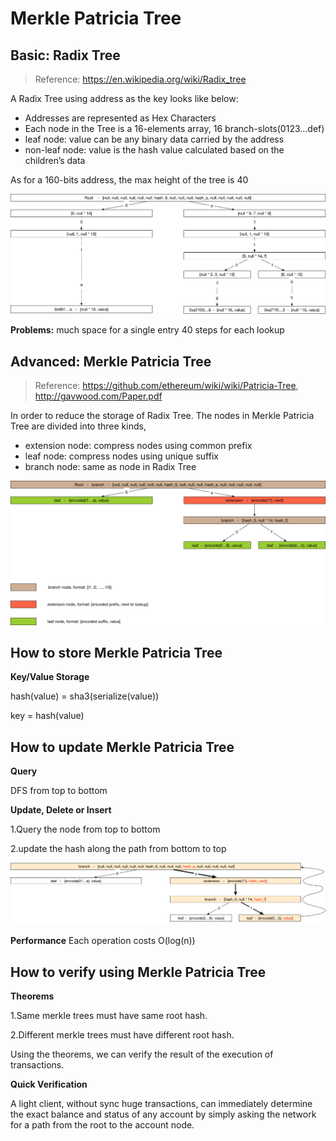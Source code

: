 # Merkle Patricia Tree

## Basic: Radix Tree

> Reference: https://en.wikipedia.org/wiki/Radix_tree

A Radix Tree using address as the key looks like below:

- Addresses are represented as Hex Characters
- Each node in the Tree is a 16-elements array,  16 branch-slots(0123...def)
- leaf node: value can be any binary data carried by the address
- non-leaf node: value is the hash value calculated based on the children’s data

As for a 160-bits address, the max height of the tree is 40

![](resources/radix_tree.png)

**Problems:**
much space for a single entry
40 steps for each lookup

## Advanced: Merkle Patricia Tree

> Reference: https://github.com/ethereum/wiki/wiki/Patricia-Tree, http://gavwood.com/Paper.pdf

In order to reduce the storage of Radix Tree. The nodes in Merkle Patricia Tree are divided into three kinds,

- extension node: compress nodes using common prefix
- leaf node: compress nodes using unique suffix
- branch node: same as node in Radix Tree

![](resources/merkle_tree.png)

## How to store Merkle Patricia Tree

**Key/Value Storage**

hash(value) = sha3(serialize(value))

key = hash(value)

## How to update Merkle Patricia Tree

**Query** 

DFS from top to bottom

**Update, Delete or Insert**

1.Query the node from top to bottom

2.update the hash along the path from bottom to top

![](resources/merkle_tree_update.png)

**Performance**
Each operation costs O(log(n))

## How to verify using Merkle Patricia Tree

**Theorems**

1.Same merkle trees must have same root hash.

2.Different merkle trees must have different root hash.


Using the theorems, we can verify the result of the execution of transactions.

**Quick Verification**

A light client, without sync huge transactions, can immediately determine the exact balance and status of any account by simply asking the network for a path from the root to the account node.
